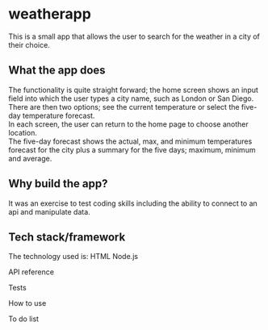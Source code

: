 # weatherapp  
This is a small app that allows the user to search for the weather in a city of their choice.  

## What the app does
The functionality is quite straight forward; the home screen shows an input field into which the user types a city name, such as London or San Diego.  
There are then two options; see the current temperature or select the five-day temperature forecast.  
In each screen, the user can return to the home page to choose another location.  
The five-day forecast shows the actual, max, and minimum temperatures forecast for the city plus a summary for the five days; maximum, minimum and average.

## Why build the app?  
It was an exercise to test coding skills including the ability to connect to an api and manipulate data.

## Tech stack/framework  
The technology used is:
HTML
Node.js

API reference

Tests

How to use

To do list

